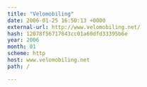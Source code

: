```yaml
---
title: "Velomobiling"
date: 2006-01-25 16:50:13 +0000
external-url: http://www.velomobiling.net/
hash: 12078f56717843cc01a60dfd33395b6e
year: 2006
month: 01
scheme: http
host: www.velomobiling.net
path: /

---
```




